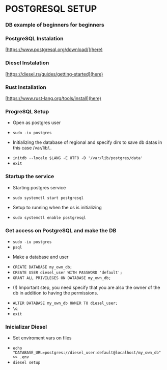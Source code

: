 # POSTGRESQL SETUP

### DB example of beginners for beginners

 ### PostgreSQL Instalation
[https://www.postgresql.org/download/](here)

 ### Diesel Instalation
[https://diesel.rs/guides/getting-started](here)

 ### Rust Installation
[https://www.rust-lang.org/tools/install](here)


 ### ProgreSQL Setup
 * Open as postgres user
 - `sudo -iu postgres`
 * Initializing the database of regional and specify dirs to save db datas in this case /var/lib/..
 - `initdb --locale $LANG -E UTF8 -D '/var/lib/postgres/data'`
 - `exit`


 ### Startup the service
 * Starting postgres service
 - `sudo systemctl start postgresql`
 * Setup to running when the os is initializing
 - `sudo systemctl enable postgresql`


 ### Get access on PostgreSQL and make the DB
 - `sudo -iu postgres`
 - `psql`
 * Make a database and user
 - `CREATE DATABASE my_own_db;`
 - `CREATE USER diesel_user WITH PASSWORD 'default';`
 - `GRANT ALL PRIVILEGES ON DATABASE my_own_db;`
 * \(!\) Important step, you need specify that you are also the owner of the db in addition to having the permissions.
 - `ALTER DATABASE my_own_db OWNER TO diesel_user;`
 - `\q`
 - `exit`

### Inicializar Diesel
 * Set enviroment vars on files
 - `echo "DATABASE_URL=postgres://diesel_user:default@localhost/my_own_db" >> .env`
 - `diesel setup`
